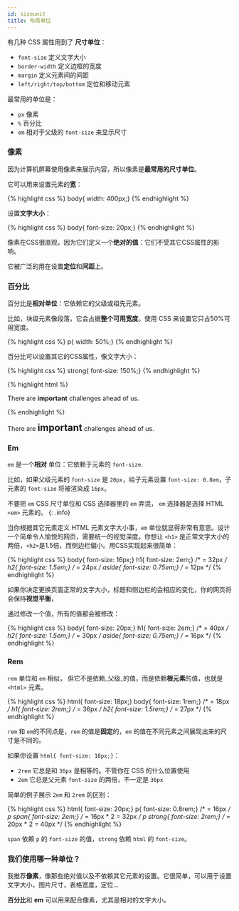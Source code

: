 ```yaml
---
id: sizeunit
title: 布局单位
---
```


有几种 CSS 属性用到了 **尺寸单位**：

* `font-size` 定义文字大小
* `border-width` 定义边框的宽度
* `margin` 定义元素间的间距
* `left/right/top/bottom` 定位和移动元素

最常用的单位是：

* `px` 像素
* `%` 百分比
* `em` 相对于父级的 `font-size` 来显示尺寸

### 像素

因为计算机屏幕使用像素来展示内容，所以像素是**最常用的尺寸单位**。

它可以用来设置元素的**宽**：

{% highlight css %}
body{ width: 400px;}
{% endhighlight %}

设置**文字大小**：


{% highlight css %}
body{ font-size: 20px;}
{% endhighlight %}

像素在CSS很直观，因为它们定义一个**绝对的值**：它们不受其它CSS属性的影响。

它被广泛的用在设置**定位**和**间距**上。

### 百分比

百分比是**相对单位**：它依赖它的父级或祖先元素。

比如，块级元素像段落，它会占据**整个可用宽度**。使用 CSS 来设置它只占50%可用宽度。

{% highlight css %}
p{ width: 50%;}
{% endhighlight %}

百分比可以设置其它的CSS属性，像文字大小：

{% highlight css %}
strong{ font-size: 150%;}
{% endhighlight %}

{% highlight html %}
<p>There are <strong>important</strong> challenges ahead of us.</p>
{% endhighlight %}

<div class="result">
  <p>There are <strong style="font-size: 150%;">important</strong> challenges ahead of us.</p>
</div>

### Em

`em` 是一个**相对** 单位：它依赖于元素的 `font-size`.

比如，如果父级元素的 `font-size` 是 `20px`，给子元素设置 `font-size: 0.8em`，子元素的 `font-size` 将被渲染成 `16px`。

不要把 `em` CSS 尺寸单位和 CSS 选择器里的 `em` 弄混， `em` 选择器是选择 HTML `<em>` 元素的。
{: .info}

当你根据其它元素定义 HTML 元素文字大小事，`em` 单位就显得非常有意思。设计一个简单令人愉悦的网页，需要统一的视觉深度。你想让 `<h1>` 是正常文字大小的两倍，`<h2>`是1.5倍，而侧边栏偏小。用CSS实现起来很简单：


{% highlight css %}
body{ font-size: 16px;}
h1{ font-size: 2em;}        /* = 32px */
h2{ font-size: 1.5em;}      /* = 24px */
aside{ font-size: 0.75em;}  /* = 12px */
{% endhighlight %}

如果你决定更换页面正常的文字大小，标题和侧边栏的会相应的变化，你的网页将会保持**视觉平衡**，

通过修改一个值，所有的值都会被修改：

{% highlight css %}
body{ font-size: 20px;}
h1{ font-size: 2em;}        /* = 40px */
h2{ font-size: 1.5em;}      /* = 30px */
aside{ font-size: 0.75em;}  /* = 16px */
{% endhighlight %}

### Rem

`rem` 单位和 `em` 相似， 但它不是依赖_父级_的值，而是依赖**根元素**的值，也就是 `<html>` 元素。

{% highlight css %}
html{ font-size: 18px;}
body{ font-size: 1rem;}     /* = 18px */
h1{ font-size: 2rem;}       /* = 36px */
h2{ font-size: 1.5rem;}     /* = 27px */
{% endhighlight %}

`rem` 和 `em`的不同点是，`rem` 的值是**固定**的，`em` 的值在不同元素之间展现出来的尺寸是不同的。

如果你设置 `html{ font-size: 18px;}`：

* `2rem` 它总是和 `36px` 是相等的。不管你在 CSS 的什么位置使用
* `2em` 它总是父元素 `font-size` 的两倍，不一定是 `36px`

简单的例子展示 `2em` 和 `2rem` 的区别：

{% highlight css %}
html{ font-size: 20px;}
p{ font-size: 0.8rem;}        /* = 16px */
p span{ font-size: 2em;}      /* = 16px * 2 = 32px */
p strong{ font-size: 2rem;}   /* = 20px * 2 = 40px */
{% endhighlight %}

`span` 依赖 `p` 的 `font-size` 的值，`strong` 依赖 `html` 的 `font-size`。

### 我们使用哪一种单位？

我推荐**像素**，像那些绝对值以及不依赖其它元素的设置。它很简单，可以用于设置文字大小，图片尺寸，表格宽度，定位...

**百分比**和 **em** 可以用来配合像素，尤其是相对的文字大小。
